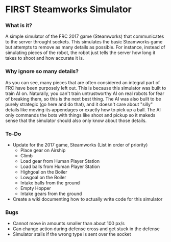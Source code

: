 # FIRST Steamworks Simulator  
  
### What is it?  
A simple simulator of the FRC 2017 game (Steamworks) that communicates to the server throught sockets. This simulates the basic Steamworks game but attempts to remove as many details as possible. For instance, instead of simulating pieces of the robot, the robot just tells the server how long it takes to shoot and how accurate it is.  
  
### Why ignore so many details?  
As you can see, many pieces that are often considered an integral part of FRC have been purposely left out. This is because this simulator was built to train AI on. Naturally, you can't train untrustworthy AI on real robots for fear of breaking them, so this is the next best thing. The AI was also built to be purely strategic (go here and do that), and it doesn't care about "silly" details like moving its appendages or exactly how to pick up a ball. The AI only commands the bots with things like shoot and pickup so it makeds sense that the simulator should also only know about those details.  
  
### To-Do  
 - Update for the 2017 game, Steamworks (List in order of priority)
   - Place gear on Airship
   - Climb
   - Load gear from Human Player Station
   - Load balls from Human Player Station
   - Highgoal on the Boiler
   - Lowgoal on the Boiler
   - Intake balls from the ground
   - Empty Hopper
   - Intake gears from the ground
 - Create a wiki documenting how to actually write code for this simulator

### Bugs
 - Cannot move in amounts smaller than about 100 px/s
 - Can change action during defense cross and get stuck in the defense
 - Simulator stalls if the wrong type is sent over the socket